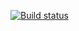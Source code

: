 [![Build status](https://ci.appveyor.com/api/projects/status/518lm24eg8db50ac?svg=true)](https://ci.appveyor.com/project/alexkauf94/autotests-6)    